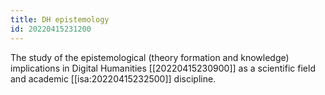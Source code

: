 ```yaml
---
title: DH epistemology
id: 20220415231200
---
```


The study of the epistemological (theory formation and knowledge) implications in Digital Humanities [[20220415230900]] as a scientific field and academic [[isa:20220415232500]] discipline.
